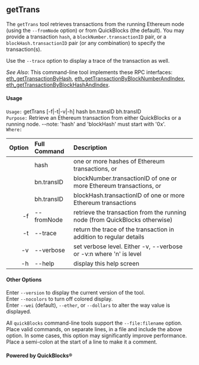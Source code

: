 ## getTrans

The `getTrans` tool retrieves transactions from the running Ethereum node (using the `--fromNode` option) or from QuickBlocks (the default). You may provide a transaction `hash`, a `blockNumber.transactionID` pair, or a `blockHash.transactionID` pair (or any combination) to specify the transaction(s).

Use the `--trace` option to display a trace of the transaction as well.

*See Also*: This command-line tool implements these RPC interfaces:
[eth_getTransactionByHash](https://github.com/paritytech/parity/wiki/JSONRPC-eth-module#eth_gettransactionbyhash), 
[eth_getTransactionByBlockNumberAndIndex](https://github.com/paritytech/parity/wiki/JSONRPC-eth-module#eth_gettransactionbyblocknumberandindex),
[eth_getTransactionByBlockHashAndIndex](https://github.com/paritytech/parity/wiki/JSONRPC-eth-module#eth_gettransactionbyblockhashandindex).
#### Usage

`Usage:`    getTrans [-f|-t|-v|-h] hash bn.transID bh.transID  
`Purpose:`  Retrieve an Ethereum transaction from either QuickBlocks or a running node.
            --note: 'hash' and 'blockHash' must start with '0x'.  
`Where:`  

| Option | Full Command | Description |
| -------: | :------- | :------- |
|  | hash | one or more hashes of Ethereum transactions, or |
|  | bn.transID | blockNumber.transactionID of one or more Ethereum transactions, or |
|  | bh.transID | blockHash.transactionID of one or more Ethereum transactions |
| -f | --fromNode | retrieve the transaction from the running node (from QuickBlocks otherwise) |
| -t | --trace | return the trace of the transaction in addition to regular details |
| -v | --verbose | set verbose level. Either -v, --verbose or -v:n where 'n' is level |
| -h | --help | display this help screen |

#### Other Options

Enter `--version` to display the current version of the tool.  
Enter `--nocolors` to turn off colored display.  
Enter `--wei` (default), `--ether`, or `--dollars` to alter the way value is displayed.  

All `quickBlocks` command-line tools support the `--file:filename` option. Place valid commands, on separate lines, in a file and include the above option. In some cases, this option may significantly improve performance. Place a semi-colon at the start of a line to make it a comment.

#### Powered by QuickBlocks&reg;

